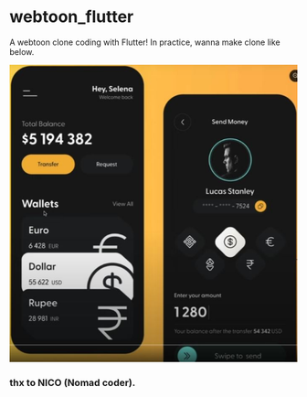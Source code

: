 # webtoon_flutter

A webtoon clone coding with Flutter!
In practice, wanna make clone like below.

![target app](./assets/aim.JPG)
### thx to NICO (Nomad coder).
